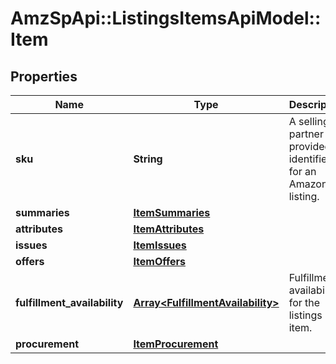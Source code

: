 # AmzSpApi::ListingsItemsApiModel::Item

## Properties
Name | Type | Description | Notes
------------ | ------------- | ------------- | -------------
**sku** | **String** | A selling partner provided identifier for an Amazon listing. | 
**summaries** | [**ItemSummaries**](ItemSummaries.md) |  | [optional] 
**attributes** | [**ItemAttributes**](ItemAttributes.md) |  | [optional] 
**issues** | [**ItemIssues**](ItemIssues.md) |  | [optional] 
**offers** | [**ItemOffers**](ItemOffers.md) |  | [optional] 
**fulfillment_availability** | [**Array&lt;FulfillmentAvailability&gt;**](FulfillmentAvailability.md) | Fulfillment availability for the listings item. | [optional] 
**procurement** | [**ItemProcurement**](ItemProcurement.md) |  | [optional] 

